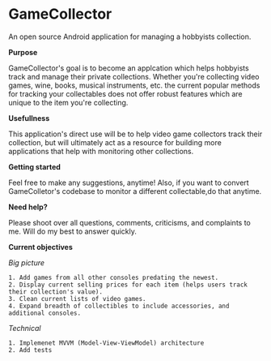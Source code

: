 # GameCollector
An open source Android application for managing a hobbyists collection.

**Purpose**

GameCollector's goal is to become an applcation which helps hobbyists track and manage their private collections.
Whether you're collecting video games, wine, books, musical instruments, etc. the current popular methods for tracking 
your collectables does not offer robust features which are unique to the item you're collecting.

**Usefullness**

This application's direct use will be to help video game collectors track their collection, but will ultimately act as a 
resource for building more applications that help with monitoring other collections.

**Getting started**

Feel free to make any suggestions, anytime! Also, if you want to convert GameColletor's codebase to monitor a different 
collectable,do that anytime.

**Need help?**

Please shoot over all questions, comments, criticisms, and complaints to me. Will do my best to answer quickly.

**Current objectives**
 
 *Big picture*
   
    1. Add games from all other consoles predating the newest.
    2. Display current selling prices for each item (helps users track their collection's value).
    3. Clean current lists of video games.
    4. Expand breadth of collectibles to include accessories, and additional consoles.
 
 *Technical*
   
    1. Implemenet MVVM (Model-View-ViewModel) architecture
    2. Add tests
